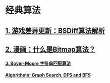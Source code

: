 # 经典算法

## [1. 游戏差异更新：BSDiff算法解析](https://zhuanlan.zhihu.com/p/32456512)

## [2. 漫画：什么是Bitmap算法？](https://zhuanlan.zhihu.com/p/54783053)

#### [3. Boyer-Moore 字符串匹配算法](https://www.cnblogs.com/gaochundong/p/boyer_moore_string_matching_algorithm.html)

#### [Algorithms: Graph Search, DFS and BFS](https://www.youtube.com/watch?v=zaBhtODEL0w)